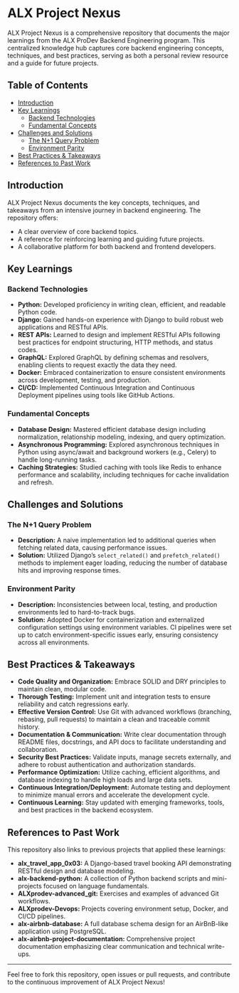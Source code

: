 # ALX Project Nexus

ALX Project Nexus is a comprehensive repository that documents the major learnings from the ALX ProDev Backend Engineering program. This centralized knowledge hub captures core backend engineering concepts, techniques, and best practices, serving as both a personal review resource and a guide for future projects.

## Table of Contents

- [Introduction](#introduction)
- [Key Learnings](#key-learnings)
  - [Backend Technologies](#backend-technologies)
  - [Fundamental Concepts](#fundamental-concepts)
- [Challenges and Solutions](#challenges-and-solutions)
  - [The N+1 Query Problem](#the-n1-query-problem)
  - [Environment Parity](#environment-parity)
- [Best Practices & Takeaways](#best-practices--takeaways)
- [References to Past Work](#references-to-past-work)

## Introduction

ALX Project Nexus documents the key concepts, techniques, and takeaways from an intensive journey in backend engineering. The repository offers:
- A clear overview of core backend topics.
- A reference for reinforcing learning and guiding future projects.
- A collaborative platform for both backend and frontend developers.

## Key Learnings

### Backend Technologies

- **Python:** Developed proficiency in writing clean, efficient, and readable Python code.
- **Django:** Gained hands-on experience with Django to build robust web applications and RESTful APIs.
- **REST APIs:** Learned to design and implement RESTful APIs following best practices for endpoint structuring, HTTP methods, and status codes.
- **GraphQL:** Explored GraphQL by defining schemas and resolvers, enabling clients to request exactly the data they need.
- **Docker:** Embraced containerization to ensure consistent environments across development, testing, and production.
- **CI/CD:** Implemented Continuous Integration and Continuous Deployment pipelines using tools like GitHub Actions.

### Fundamental Concepts

- **Database Design:** Mastered efficient database design including normalization, relationship modeling, indexing, and query optimization.
- **Asynchronous Programming:** Explored asynchronous techniques in Python using async/await and background workers (e.g., Celery) to handle long-running tasks.
- **Caching Strategies:** Studied caching with tools like Redis to enhance performance and scalability, including techniques for cache invalidation and refresh.

## Challenges and Solutions

### The N+1 Query Problem

- **Description:** A naive implementation led to additional queries when fetching related data, causing performance issues.
- **Solution:** Utilized Django’s `select_related()` and `prefetch_related()` methods to implement eager loading, reducing the number of database hits and improving response times.

### Environment Parity

- **Description:** Inconsistencies between local, testing, and production environments led to hard-to-track bugs.
- **Solution:** Adopted Docker for containerization and externalized configuration settings using environment variables. CI pipelines were set up to catch environment-specific issues early, ensuring consistency across all environments.

## Best Practices & Takeaways

- **Code Quality and Organization:** Embrace SOLID and DRY principles to maintain clean, modular code.
- **Thorough Testing:** Implement unit and integration tests to ensure reliability and catch regressions early.
- **Effective Version Control:** Use Git with advanced workflows (branching, rebasing, pull requests) to maintain a clean and traceable commit history.
- **Documentation & Communication:** Write clear documentation through README files, docstrings, and API docs to facilitate understanding and collaboration.
- **Security Best Practices:** Validate inputs, manage secrets externally, and adhere to robust authentication and authorization standards.
- **Performance Optimization:** Utilize caching, efficient algorithms, and database indexing to handle high loads and large data sets.
- **Continuous Integration/Deployment:** Automate testing and deployment to minimize manual errors and accelerate the development cycle.
- **Continuous Learning:** Stay updated with emerging frameworks, tools, and best practices in the backend ecosystem.

## References to Past Work

This repository also links to previous projects that applied these learnings:
- **alx_travel_app_0x03:** A Django-based travel booking API demonstrating RESTful design and database modeling.
- **alx-backend-python:** A collection of Python backend scripts and mini-projects focused on language fundamentals.
- **ALXprodev-advanced_git:** Exercises and examples of advanced Git workflows.
- **ALXprodev-Devops:** Projects covering environment setup, Docker, and CI/CD pipelines.
- **alx-airbnb-database:** A full database schema design for an AirBnB-like application using PostgreSQL.
- **alx-airbnb-project-documentation:** Comprehensive project documentation emphasizing clear communication and technical write-ups.

---

Feel free to fork this repository, open issues or pull requests, and contribute to the continuous improvement of ALX Project Nexus!
